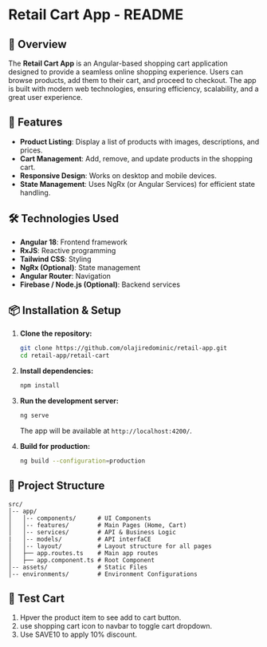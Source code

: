 # Retail Cart App - README

## 📌 Overview

The **Retail Cart App** is an Angular-based shopping cart application designed to provide a seamless online shopping experience. Users can browse products, add them to their cart, and proceed to checkout. The app is built with modern web technologies, ensuring efficiency, scalability, and a great user experience.

## 🚀 Features

- **Product Listing**: Display a list of products with images, descriptions, and prices.
- **Cart Management**: Add, remove, and update products in the shopping cart.
- **Responsive Design**: Works on desktop and mobile devices.
- **State Management**: Uses NgRx (or Angular Services) for efficient state handling.

## 🛠️ Technologies Used

- **Angular 18**: Frontend framework
- **RxJS**: Reactive programming
- **Tailwind CSS**: Styling
- **NgRx (Optional)**: State management
- **Angular Router**: Navigation
- **Firebase / Node.js (Optional)**: Backend services

## 📦 Installation & Setup

1. **Clone the repository:**
   ```sh
   git clone https://github.com/olajiredominic/retail-app.git
   cd retail-app/retail-cart
   ```

2. **Install dependencies:**
   ```sh
   npm install
   ```

3. **Run the development server:**
   ```sh
   ng serve
   ```
   The app will be available at `http://localhost:4200/`.

4. **Build for production:**
   ```sh
   ng build --configuration=production
   ```

## 📂 Project Structure

```
src/
│-- app/
│   │-- components/      # UI Components
│   │-- features/        # Main Pages (Home, Cart)
│   │-- services/        # API & Business Logic
|   │-- models/          # API interfaCE
│   │-- layout/          # Layout structure for all pages
│   ├── app.routes.ts    # Main app routes
│   ├── app.component.ts # Root Component
│-- assets/              # Static Files
│-- environments/        # Environment Configurations
```


## 🤝 Test Cart

1. Hpver the product item to see add to cart button.
2. use shopping cart icon to navbar to toggle cart dropdown.
3. Use SAVE10 to apply 10% discount.

